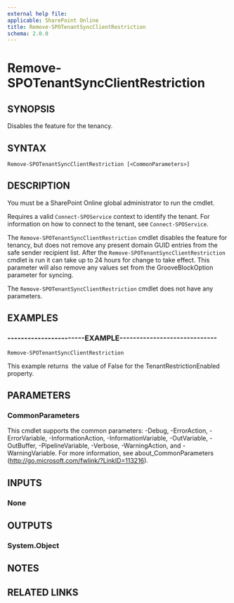 ```yaml
---
external help file: 
applicable: SharePoint Online
title: Remove-SPOTenantSyncClientRestriction
schema: 2.0.0
---
```


# Remove-SPOTenantSyncClientRestriction

## SYNOPSIS
Disables the feature for the tenancy.


## SYNTAX

```
Remove-SPOTenantSyncClientRestriction [<CommonParameters>]
```

## DESCRIPTION

You must be a SharePoint Online global administrator to run the cmdlet.

Requires a valid `Connect-SPOService` context to identify the tenant. For information on how to connect to the tenant, see `Connect-SPOService`.

The `Remove-SPOTenantSyncClientRestriction` cmdlet disables the feature for tenancy, but does not remove any present domain GUID entries from the safe sender recipient list. After the `Remove-SPOTenantSyncClientRestriction` cmdlet is run it can take up to 24 hours for change to take effect. This parameter will also remove any values set from the GrooveBlockOption parameter for syncing. 

The `Remove-SPOTenantSyncClientRestriction` cmdlet does not have any parameters.

## EXAMPLES

### -----------------------EXAMPLE-----------------------------
```
Remove-SPOTenantSyncClientRestriction
```
This example returns  the value of False for the TenantRestrictionEnabled property.


## PARAMETERS

### CommonParameters
This cmdlet supports the common parameters: -Debug, -ErrorAction, -ErrorVariable, -InformationAction, -InformationVariable, -OutVariable, -OutBuffer, -PipelineVariable, -Verbose, -WarningAction, and -WarningVariable. For more information, see about_CommonParameters (http://go.microsoft.com/fwlink/?LinkID=113216).

## INPUTS

### None

## OUTPUTS

### System.Object

## NOTES

## RELATED LINKS

